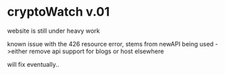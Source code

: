 # cryptoWatch v.01

website is still under heavy work

known issue with the 426 resource error, stems from newAPI being used
->either remove api support for blogs or host elsewhere

will fix eventually..
